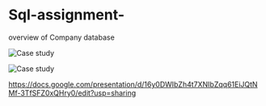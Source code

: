# Sql-assignment-

overview of Company database

![Case study](https://user-images.githubusercontent.com/67424390/156107709-d9c64842-62ee-46a2-a8df-4ac01843db56.png)

![Case study](https://user-images.githubusercontent.com/67424390/156107747-6cf41f74-9471-4ed8-8a1c-6e22cde41740.jpg)

https://docs.google.com/presentation/d/16y0DWIbZh4t7XNIbZqq61EiJQtNMf-3TfSFZ0xQHry0/edit?usp=sharing 
